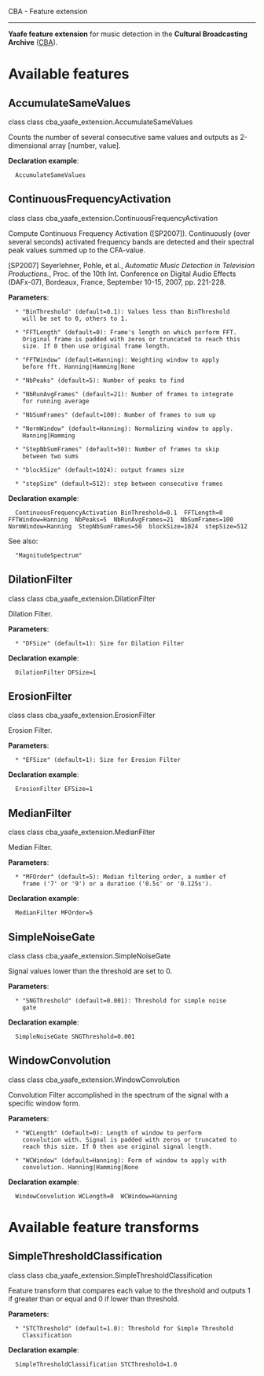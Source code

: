 
CBA - Feature extension
***********************

**Yaafe feature extension** for music detection in the **Cultural
Broadcasting Archive** ([CBA](http://cba.fro.at)).


Available features
==================


AccumulateSameValues
--------------------

class class cba_yaafe_extension.AccumulateSameValues

   Counts the number of several consecutive same values and outputs as
   2-dimensional array [number, value].

   **Declaration example**:

      AccumulateSameValues


ContinuousFrequencyActivation
-----------------------------

class class cba_yaafe_extension.ContinuousFrequencyActivation

   Compute Continuous Frequency Activation ([SP2007]).   Continuously
   (over several seconds) activated frequency bands are detected and
   their spectral peak values summed up to the CFA-value.

   [SP2007] Seyerlehner, Pohle, et al., *Automatic Music Detection in
            Television Productions.*, Proc. of the 10th Int.
            Conference on Digital Audio Effects (DAFx-07), Bordeaux,
            France, September 10-15, 2007, pp. 221-228.

   **Parameters**:

      * "BinThreshold" (default=0.1): Values less than BinThreshold
        will be set to 0, others to 1.

      * "FFTLength" (default=0): Frame's length on which perform FFT.
        Original frame is padded with zeros or truncated to reach this
        size. If 0 then use original frame length.

      * "FFTWindow" (default=Hanning): Weighting window to apply
        before fft. Hanning|Hamming|None

      * "NbPeaks" (default=5): Number of peaks to find

      * "NbRunAvgFrames" (default=21): Number of frames to integrate
        for running average

      * "NbSumFrames" (default=100): Number of frames to sum up

      * "NormWindow" (default=Hanning): Normalizing window to apply.
        Hanning|Hamming

      * "StepNbSumFrames" (default=50): Number of frames to skip
        between two sums

      * "blockSize" (default=1024): output frames size

      * "stepSize" (default=512): step between consecutive frames

   **Declaration example**:

      ContinuousFrequencyActivation BinThreshold=0.1  FFTLength=0  FFTWindow=Hanning  NbPeaks=5  NbRunAvgFrames=21  NbSumFrames=100  NormWindow=Hanning  StepNbSumFrames=50  blockSize=1024  stepSize=512

   See also:

      "MagnitudeSpectrum"


DilationFilter
--------------

class class cba_yaafe_extension.DilationFilter

   Dilation Filter.

   **Parameters**:

      * "DFSize" (default=1): Size for Dilation Filter

   **Declaration example**:

      DilationFilter DFSize=1


ErosionFilter
-------------

class class cba_yaafe_extension.ErosionFilter

   Erosion Filter.

   **Parameters**:

      * "EFSize" (default=1): Size for Erosion Filter

   **Declaration example**:

      ErosionFilter EFSize=1


MedianFilter
------------

class class cba_yaafe_extension.MedianFilter

   Median Filter.

   **Parameters**:

      * "MFOrder" (default=5): Median filtering order, a number of
        frame ('7' or '9') or a duration ('0.5s' or '0.125s').

   **Declaration example**:

      MedianFilter MFOrder=5


SimpleNoiseGate
---------------

class class cba_yaafe_extension.SimpleNoiseGate

   Signal values lower than the threshold are set to 0.

   **Parameters**:

      * "SNGThreshold" (default=0.001): Threshold for simple noise
        gate

   **Declaration example**:

      SimpleNoiseGate SNGThreshold=0.001


WindowConvolution
-----------------

class class cba_yaafe_extension.WindowConvolution

   Convolution Filter accomplished in the spectrum of the signal with
   a specific window form.

   **Parameters**:

      * "WCLength" (default=0): Length of window to perform
        convolution with. Signal is padded with zeros or truncated to
        reach this size. If 0 then use original signal length.

      * "WCWindow" (default=Hanning): Form of window to apply with
        convolution. Hanning|Hamming|None

   **Declaration example**:

      WindowConvolution WCLength=0  WCWindow=Hanning


Available feature transforms
============================


SimpleThresholdClassification
-----------------------------

class class cba_yaafe_extension.SimpleThresholdClassification

   Feature transform that compares each value to the threshold and
   outputs 1 if greater than or equal and 0 if lower than threshold.

   **Parameters**:

      * "STCThreshold" (default=1.0): Threshold for Simple Threshold
        Classification

   **Declaration example**:

      SimpleThresholdClassification STCThreshold=1.0
